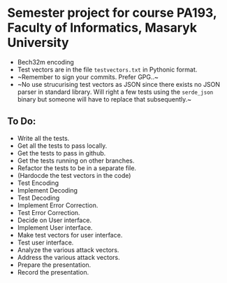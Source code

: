 # Semester project for course PA193, Faculty of Informatics, Masaryk University
   
- Bech32m encoding
- Test vectors are in the file `testvectors.txt` in Pythonic format.
- ~Remember to sign your commits. Prefer GPG..~
- ~No use strucurising test vectors as JSON since there exists no JSON parser in standard library. Will right a few tests using the `serde_json` binary but someone will have to replace that subsequently.~

## To Do:
   - Write all the tests.
   - Get all the tests to pass locally.
   - Get the tests to pass in github.
   - Get the tests running on other branches.
   - Refactor the tests to be in a separate file.
   - (Hardocde the test vectors in the code)
   - Test Encoding
   - Implement Decoding
   - Test Decoding
   - Implement Error Correction.
   - Test Error Correction.
   - Decide on User interface.
   - Implement User interface.
   - Make test vectors for user interface.
   - Test user interface.
   - Analyze the various attack vectors.
   - Address the various attack vectors.
   - Prepare the presentation.
   - Record the presentation.
